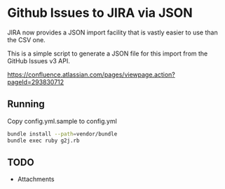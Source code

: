 Github Issues to JIRA via JSON
==============================

JIRA now provides a JSON import facility that is vastly easier to use than the CSV one.

This is a simple script to generate a JSON file for this import from the GitHub Issues v3 API.

https://confluence.atlassian.com/pages/viewpage.action?pageId=293830712

Running
-------

Copy config.yml.sample to config.yml

```bash
bundle install --path=vendor/bundle
bundle exec ruby g2j.rb
```

TODO
----

- Attachments
